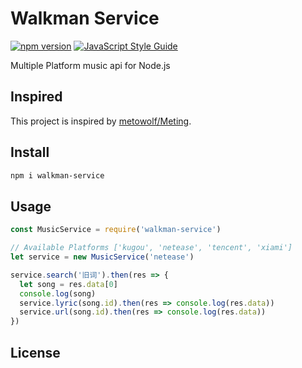# Walkman Service

[![npm version](https://badge.fury.io/js/walkman-service.svg)](https://badge.fury.io/js/walkman-service)
[![JavaScript Style Guide](https://img.shields.io/badge/code_style-standard-brightgreen.svg)](https://standardjs.com)

Multiple Platform music api for Node.js

## Inspired
This project is inspired by [metowolf/Meting](https://github.com/metowolf/Meting).

## Install 
```bash
npm i walkman-service
```

## Usage
```javascript
const MusicService = require('walkman-service')

// Available Platforms ['kugou', 'netease', 'tencent', 'xiami']
let service = new MusicService('netease')

service.search('旧词').then(res => {
  let song = res.data[0]
  console.log(song)
  service.lyric(song.id).then(res => console.log(res.data))
  service.url(song.id).then(res => console.log(res.data))
})

```

## License